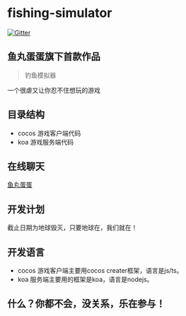# fishing-simulator

[![Gitter](https://badges.gitter.im/鱼丸蛋蛋/fish.svg)](https://gitter.im/鱼丸蛋蛋/fish?utm_source=badge&utm_medium=badge&utm_campaign=pr-badge)

## 鱼丸蛋蛋旗下首款作品

> 钓鱼模拟器

一个很虐又让你忍不住想玩的游戏

## 目录结构

- cocos 游戏客户端代码
- koa 游戏服务端代码


## 在线聊天

[鱼丸蛋蛋](https://gitter.im/鱼丸蛋蛋/fish?utm_source=share-link&utm_medium=link&utm_campaign=share-link)

## 开发计划

截止日期为地球毁灭，只要地球在，我们就在！

## 开发语言

- cocos 游戏客户端主要用cocos creater框架，语言是js/ts。
- koa 服务端主要用的框架是koa，语言是nodejs。

## 什么？你都不会，没关系，乐在参与！
